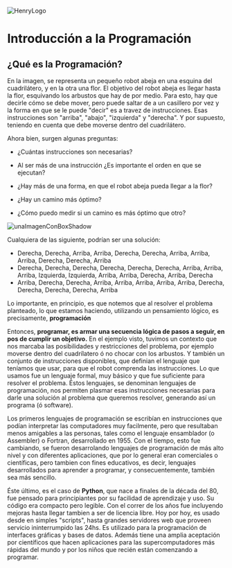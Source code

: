 ![HenryLogo](https://henry-11ty-resources.s3.sa-east-1.amazonaws.com/Assets/logo-henry-white-lg.png)

# Introducción a la Programación

## ¿Qué es la Programación?

En la imagen, se representa un pequeño robot abeja en una esquina del cuadrilátero, y en la otra una flor. El objetivo del robot abeja es llegar hasta la flor, esquivando los arbustos que hay de por medio. Para esto, hay que decirle cómo se debe mover, pero puede saltar de a un casillero por vez y la forma en que se le puede "decir" es a travez de instrucciones. Esas instrucciones son "arriba", "abajo", "izquierda" y "derecha". Y por supuesto, teniendo en cuenta que debe moverse dentro del cuadrilátero.

Ahora bien, surgen algunas preguntas:

* ¿Cuántas instrucciones son necesarias?

* Al ser más de una instrucción ¿Es importante el orden en que se ejecutan?

* ¿Hay más de una forma, en que el robot abeja pueda llegar a la flor?

* ¿Hay un camino más óptimo?

* ¿Cómo puedo medir si un camino es más óptimo que otro?

![unaImagenConBoxShadow](../_src/assets/01_imagen01.jpg)

Cualquiera de las siguiente, podrían ser una solución:
* Derecha, Derecha, Arriba, Arriba, Derecha, Derecha, Arriba, Arriba, Arriba, Derecha, Derecha, Arriba
* Derecha, Derecha, Derecha, Derecha, Derecha, Derecha, Arriba, Arriba, Arriba, Izquierda, Izquierda, Arriba, Arriba, Derecha, Arriba, Derecha
* Arriba, Derecha, Derecha, Arriba, Arriba, Arriba, Arriba, Arriba, Derecha, Derecha, Derecha, Derecha, Arriba

Lo importante, en principio, es que notemos que al resolver el problema planteado, lo que estamos haciendo, utilizando un pensamiento lógico, es precisamente, <b>programación</b>

Entonces, <b>programar, es armar una secuencia lógica de pasos a seguir, en pos de cumplir un objetivo.</b> En el ejemplo visto, tuvimos un contexto que nos marcaba las posibilidades y restricciones del problema, por ejemplo moverse dentro del cuadrílatero ó no chocar con los arbustos. Y también un conjunto de instrucciones disponibles, que definian el lenguaje que teníamos que usar, para que el robot comprenda las instrucciones. Lo que usamos fue un lenguaje formal, muy básico y que fue suficiente para resolver el problema. Éstos lenguajes, se denominan lenguajes de programación, nos permiten plasmar esas instrucciones necesarias para darle una solución al problema que queremos resolver, generando así un programa (ó software).

Los primeros lenguajes de programación se escribían en instrucciones que podían interpretar las computadores muy facilmente, pero que resultaban menos amigables a las personas, tales como el lenguaje ensamblador (o Assembler) o Fortran, desarrollado en 1955. Con el tiempo, esto fue cambiando, se fueron desarrolando lenguajes de programación de más alto nivel y con diferentes aplicaciones, que por lo general eran comerciales o científicas, pero tambien con fines educativos, es decir, lenguajes desarrollados para aprender a programar, y consecuentemente, también sea más sencillo. 

Éste último, es el caso de <b>Python</b>, que nace a finales de la década del 80, fue pensado para principiantes por su facilidad de aprendizaje y uso. Su código era compacto pero legible. Con el correr de los años fue incluyendo mejoras hasta llegar tambien a ser de licencia libre. Hoy por hoy, es usado desde en simples "scripts", hasta grandes servidores web que proveen servicio ininterrumpido las 24hs. Es utilizado para la programación de interfaces gráficas y bases de datos. Además tiene una amplia aceptación por científicos que hacen aplicaciones para las supercomputadores más rápidas del mundo y por los niños que recién están comenzando a programar.


```python

```
